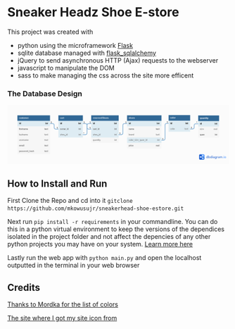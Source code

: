# Sneaker Headz Shoe E-store
This project was created with
- python using the microframework [Flask](URL 'https://flask.palletsprojects.com/en/2.1.x/')
- sqlite database managed with [flask_sqlalchemy](URL 'https://flask-sqlalchemy.palletsprojects.com/en/2.x/')
- jQuery to send asynchronous HTTP (Ajax) requests to the webserver
- javascript to manipulate the DOM
- sass to make managing the css across the site more efficent

### The Database Design
![database](shoe_estore_db_diagram.png)

## How to Install and Run
First Clone the Repo and cd into it
`gitclone https://github.com/mkowusujr/sneakerhead-shoe-estore.git`

Next run `pip install -r requirements` in your commandline. You can do this in a python virtual environment to keep the versions of the dependices isolated in the project folder and not affect the depencies of any other python projects you may have on your system. [Learn more here](URL 'https://medium.com/co-learning-lounge/create-virtual-environment-python-windows-2021-d947c3a3ca78')

Lastly run the web app with `python main.py` and open the localhost outputted in the terminal in your web browser

## Credits
[Thanks to Mordka for the list of colors](URL 'https://gist.github.com/mordka/c65affdefccb7264efff77b836b5e717')

[The site where I got my site icon from](URL 'http://clipart-library.com/clip-art/shoe-transparent-background-12.htm')